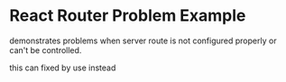 # React Router Problem Example

demonstrates <BrowserRouter> problems when server route is not configured properly or can't be controlled.

this can fixed by use <HashRouter> instead
